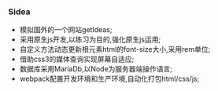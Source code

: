 ### Sidea
- 模拟国外的一个网站getIdeas;
- 采用原生js开发,以练习为目的,强化原生js运用;
- 自定义方法动态更新根元素html的font-size大小,采用rem单位;
- 借助css3的媒体查询实现屏幕自适应;
- 数据库采用MariaDb,以Node为服务器端操作语言;
- webpack配置开发环境和生产环境,自动化打包html/css/js;